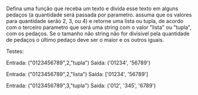 Defina uma função que receba um texto e divida esse texto em alguns pedaços (a quantidade será passada por parametro. assuma que os valores para quantidade serão 2, 3, ou 4) e retorne uma lista ou tupla, de acordo com o terceiro parametro que será uma string com o valor "lista" ou "tupla", com os pedaços. Se o tamanho não string não for divisivel pela quantidade de pedaços o último pedaço deve ser o maior e os outros iguais.

Testes:

Entrada: ("0123456789",2,"tupla")
Saída: ('01234', '56789')

Entrada: ("0123456789",2,"lista")
Saída: ['01234', '56789']

Entrada: ("0123456789",3,"tupla")
Saída: ('012', '345', '6789')